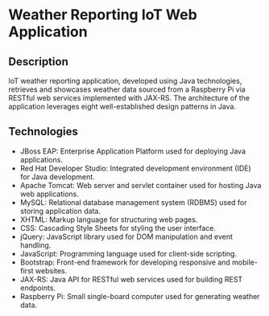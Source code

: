 # Weather Reporting IoT Web Application

## Description

IoT weather reporting application, developed using Java technologies, retrieves and showcases weather data sourced from a Raspberry Pi via RESTful web services implemented with JAX-RS. The architecture of the application leverages eight well-established design patterns in Java.

## Technologies

- JBoss EAP: Enterprise Application Platform used for deploying Java applications.
- Red Hat Developer Studio: Integrated development environment (IDE) for Java development.
- Apache Tomcat: Web server and servlet container used for hosting Java web applications.
- MySQL: Relational database management system (RDBMS) used for storing application data.
- XHTML: Markup language for structuring web pages.
- CSS: Cascading Style Sheets for styling the user interface.
- jQuery: JavaScript library used for DOM manipulation and event handling.
- JavaScript: Programming language used for client-side scripting.
- Bootstrap: Front-end framework for developing responsive and mobile-first websites.
- JAX-RS: Java API for RESTful web services used for building REST endpoints.
- Raspberry Pi: Small single-board computer used for generating weather data.
